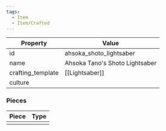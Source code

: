 ```yaml
---
tags:
  - Item
  - Item/Crafted
---
```


| Property          | Value                          |
| ----------------- | ------------------------------ |
| id                | ahsoka_shoto_lightsaber        |
| name              | Ahsoka Tano's Shoto Lightsaber |
| crafting_template | [[Lightsaber]]                 |
| culture           |                                |

### Pieces
| Piece | Type |
| ----- | ---- |
|       |      |



